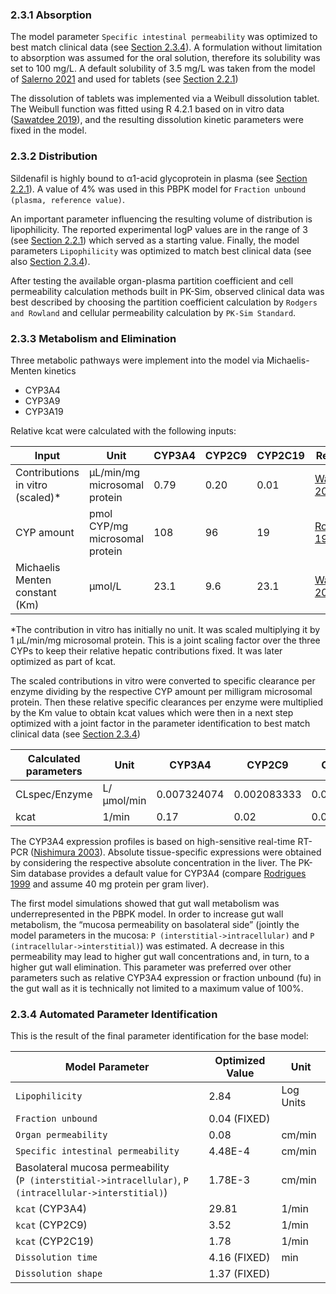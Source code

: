 ### 2.3.1 Absorption

The model parameter `Specific intestinal permeability` was optimized to best match clinical data (see  [Section 2.3.4](#234-automated-parameter-identification)). A formulation without limitation to absorption was assumed for the oral solution, therefore its solubility was set to 100 mg/L. A default solubility of 3.5 mg/L was taken from the model of [Salerno 2021](#5-references) and used for tablets (see [Section 2.2.1](#221-in-vitro-and-physicochemical-data))

The dissolution of tablets was implemented via a Weibull dissolution tablet. The Weibull function was fitted using R 4.2.1 based on in vitro data ([Sawatdee 2019](5#-references)), and the resulting dissolution kinetic parameters were fixed in the model.


### 2.3.2 Distribution

Sildenafil is highly bound to α1-acid glycoprotein in plasma (see [Section 2.2.1](#221-in-vitro-and-physicochemical-data)). A value of 4% was used in this PBPK model for `Fraction unbound (plasma, reference value)`. 

An important parameter influencing the resulting volume of distribution is lipophilicity. The reported experimental logP values are in the range of 3 (see [Section 2.2.1](#221-in-vitro-and-physicochemical-data)) which served as a starting value. Finally, the model parameters `Lipophilicity` was optimized to match best clinical data (see also [Section 2.3.4](#234-automated-parameter-identification)).

After testing the available organ-plasma partition coefficient and cell permeability calculation methods built in PK-Sim, observed clinical data was best described by choosing the partition coefficient calculation by `Rodgers and Rowland` and cellular permeability calculation by `PK-Sim Standard`.


### 2.3.3 Metabolism and Elimination

Three metabolic pathways were implement into the model via Michaelis-Menten kinetics 

* CYP3A4
* CYP3A9
* CYP3A19

Relative kcat were calculated with the following inputs:

| Input                                       | Unit                             | CYP3A4      | CYP2C9      | CYP2C19     | Reference                         |    
| ------------------------------------------- | -------------------------------- | ----------- | ----------- | ----------- | --------------------------------- |
| Contributions in vitro (scaled)*            | µL/min/mg microsomal protein     | 0.79        | 0.20        | 0.01        | [Warrington 2000](#5-references)  | 
| CYP amount                                  | pmol CYP/mg microsomal protein   | 108         | 96          | 19          | [Rodrigues 1999](#5-references)   |
| Michaelis Menten constant (Km)              | µmol/L                           | 23.1        | 9.6         | 23.1        | [Warrington 2000](#5-references)  |
*The contribution in vitro has initially no unit. It was scaled multiplying it by 1 µL/min/mg microsomal protein. This is a joint scaling factor over the three CYPs to keep their relative hepatic contributions fixed. It was later optimized as part of kcat. 

The scaled contributions in vitro were converted to specific clearance per enzyme dividing by the respective CYP amount per milligram microsomal protein. Then these relative specific clearances per enzyme were multiplied by the Km value to obtain kcat values which were then in a next step optimized with a joint factor in the parameter identification to best match clinical data (see [Section 2.3.4](#234-automated-parameter-identification))

| Calculated parameters                       | Unit                             | CYP3A4      | CYP2C9      | CYP2C19     |    
| ------------------------------------------- | -------------------------------- | ----------- | ----------- | ----------- | 
| CLspec/Enzyme                               | L/µmol/min                       | 0.007324074 | 0.002083333 | 0.000436842 | 
| kcat                                        | 1/min                            | 0.17        | 0.02        | 0.01        | 

The CYP3A4 expression profiles is based on high-sensitive real-time RT-PCR ([Nishimura 2003](#5-references)). Absolute tissue-specific expressions were obtained by considering the respective absolute concentration in the liver. The PK-Sim database provides a default value for CYP3A4 (compare [Rodrigues 1999](#5-references) and assume 40 mg protein per gram liver). 

The first model simulations showed that gut wall metabolism was underrepresented in the PBPK model. In order to increase gut wall metabolism, the “mucosa permeability on basolateral side” (jointly the model parameters in the mucosa: ``P (interstitial->intracellular)`` and ``P (intracellular->interstitial)``) was estimated. A decrease in this permeability may lead to higher gut wall concentrations and, in turn, to a higher gut wall elimination. This parameter was preferred over other parameters such as relative CYP3A4 expression or fraction unbound (fu) in the gut wall as it is technically not limited to a maximum value of 100%.


### 2.3.4 Automated Parameter Identification

This is the result of the final parameter identification for the base model:

| Model Parameter                                              | Optimized Value                                              | Unit      |
| ------------------------------------------------------------ | ------------------------------------------------------------ | --------- |
| `Lipophilicity`                                              | 2.84                                                         | Log Units |
| `Fraction unbound`                                           | 0.04 (FIXED)                                                 |           |
| `Organ permeability`                                         | 0.08                                                         | cm/min    |
| `Specific intestinal permeability`                           | 4.48E-4                                                      | cm/min    |
| Basolateral mucosa permeability<br />(``P (interstitial->intracellular)``, ``P (intracellular->interstitial)``) | 1.78E-3   | cm/min    |
| `kcat` (CYP3A4)                                              | 29.81                                                        | 1/min     |
| `kcat` (CYP2C9)                                              | 3.52                                                         | 1/min     |
| `kcat` (CYP2C19)                                             | 1.78                                                         | 1/min     |
| `Dissolution time`                                           | 4.16 (FIXED)                                                 | min       |
| `Dissolution shape`                                          | 1.37 (FIXED)                                                 |           |

